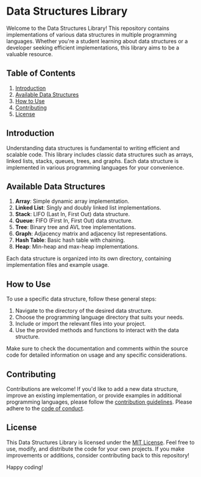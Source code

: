 # Data Structures Library

Welcome to the Data Structures Library! This repository contains implementations of various data structures in multiple programming languages. Whether you're a student learning about data structures or a developer seeking efficient implementations, this library aims to be a valuable resource.

## Table of Contents

1. [Introduction](#introduction)
2. [Available Data Structures](#available-data-structures)
3. [How to Use](#how-to-use)
4. [Contributing](#contributing)
5. [License](#license)

## Introduction

Understanding data structures is fundamental to writing efficient and scalable code. This library includes classic data structures such as arrays, linked lists, stacks, queues, trees, and graphs. Each data structure is implemented in various programming languages for your convenience.

## Available Data Structures

1. **Array**: Simple dynamic array implementation.
2. **Linked List**: Singly and doubly linked list implementations.
3. **Stack**: LIFO (Last In, First Out) data structure.
4. **Queue**: FIFO (First In, First Out) data structure.
5. **Tree**: Binary tree and AVL tree implementations.
6. **Graph**: Adjacency matrix and adjacency list representations.
7. **Hash Table**: Basic hash table with chaining.
8. **Heap**: Min-heap and max-heap implementations.

Each data structure is organized into its own directory, containing implementation files and example usage.

## How to Use

To use a specific data structure, follow these general steps:

1. Navigate to the directory of the desired data structure.
2. Choose the programming language directory that suits your needs.
3. Include or import the relevant files into your project.
4. Use the provided methods and functions to interact with the data structure.

Make sure to check the documentation and comments within the source code for detailed information on usage and any specific considerations.

## Contributing

Contributions are welcome! If you'd like to add a new data structure, improve an existing implementation, or provide examples in additional programming languages, please follow the [contribution guidelines](CONTRIBUTING.md). Please adhere to the [code of conduct](CODE_OF_CONDUCT.md).

## License

This Data Structures Library is licensed under the [MIT License](LICENSE). Feel free to use, modify, and distribute the code for your own projects. If you make improvements or additions, consider contributing back to this repository!

Happy coding!
